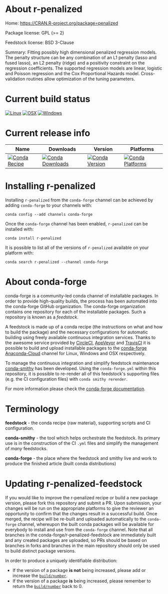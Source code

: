 About r-penalized
=================

Home: https://CRAN.R-project.org/package=penalized

Package license: GPL (>= 2)

Feedstock license: BSD 3-Clause

Summary: Fitting possibly high dimensional penalized regression models. The penalty structure can be any combination of an L1 penalty (lasso and fused lasso), an L2 penalty (ridge) and a positivity constraint on the regression coefficients. The supported regression models are linear, logistic and Poisson regression and the Cox Proportional Hazards model. Cross-validation routines allow optimization of the tuning parameters.



Current build status
====================

[![Linux](https://img.shields.io/circleci/project/github/conda-forge/r-penalized-feedstock/master.svg?label=Linux)](https://circleci.com/gh/conda-forge/r-penalized-feedstock)
[![OSX](https://img.shields.io/travis/conda-forge/r-penalized-feedstock/master.svg?label=macOS)](https://travis-ci.org/conda-forge/r-penalized-feedstock)
[![Windows](https://img.shields.io/appveyor/ci/conda-forge/r-penalized-feedstock/master.svg?label=Windows)](https://ci.appveyor.com/project/conda-forge/r-penalized-feedstock/branch/master)

Current release info
====================

| Name | Downloads | Version | Platforms |
| --- | --- | --- | --- |
| [![Conda Recipe](https://img.shields.io/badge/recipe-r--penalized-green.svg)](https://anaconda.org/conda-forge/r-penalized) | [![Conda Downloads](https://img.shields.io/conda/dn/conda-forge/r-penalized.svg)](https://anaconda.org/conda-forge/r-penalized) | [![Conda Version](https://img.shields.io/conda/vn/conda-forge/r-penalized.svg)](https://anaconda.org/conda-forge/r-penalized) | [![Conda Platforms](https://img.shields.io/conda/pn/conda-forge/r-penalized.svg)](https://anaconda.org/conda-forge/r-penalized) |

Installing r-penalized
======================

Installing `r-penalized` from the `conda-forge` channel can be achieved by adding `conda-forge` to your channels with:

```
conda config --add channels conda-forge
```

Once the `conda-forge` channel has been enabled, `r-penalized` can be installed with:

```
conda install r-penalized
```

It is possible to list all of the versions of `r-penalized` available on your platform with:

```
conda search r-penalized --channel conda-forge
```


About conda-forge
=================

conda-forge is a community-led conda channel of installable packages.
In order to provide high-quality builds, the process has been automated into the
conda-forge GitHub organization. The conda-forge organization contains one repository
for each of the installable packages. Such a repository is known as a *feedstock*.

A feedstock is made up of a conda recipe (the instructions on what and how to build
the package) and the necessary configurations for automatic building using freely
available continuous integration services. Thanks to the awesome service provided by
[CircleCI](https://circleci.com/), [AppVeyor](https://www.appveyor.com/)
and [TravisCI](https://travis-ci.org/) it is possible to build and upload installable
packages to the [conda-forge](https://anaconda.org/conda-forge)
[Anaconda-Cloud](https://anaconda.org/) channel for Linux, Windows and OSX respectively.

To manage the continuous integration and simplify feedstock maintenance
[conda-smithy](https://github.com/conda-forge/conda-smithy) has been developed.
Using the ``conda-forge.yml`` within this repository, it is possible to re-render all of
this feedstock's supporting files (e.g. the CI configuration files) with ``conda smithy rerender``.

For more information please check the [conda-forge documentation](https://conda-forge.org/docs/).

Terminology
===========

**feedstock** - the conda recipe (raw material), supporting scripts and CI configuration.

**conda-smithy** - the tool which helps orchestrate the feedstock.
                   Its primary use is in the construction of the CI ``.yml`` files
                   and simplify the management of *many* feedstocks.

**conda-forge** - the place where the feedstock and smithy live and work to
                  produce the finished article (built conda distributions)


Updating r-penalized-feedstock
==============================

If you would like to improve the r-penalized recipe or build a new
package version, please fork this repository and submit a PR. Upon submission,
your changes will be run on the appropriate platforms to give the reviewer an
opportunity to confirm that the changes result in a successful build. Once
merged, the recipe will be re-built and uploaded automatically to the
`conda-forge` channel, whereupon the built conda packages will be available for
everybody to install and use from the `conda-forge` channel.
Note that all branches in the conda-forge/r-penalized-feedstock are
immediately built and any created packages are uploaded, so PRs should be based
on branches in forks and branches in the main repository should only be used to
build distinct package versions.

In order to produce a uniquely identifiable distribution:
 * If the version of a package **is not** being increased, please add or increase
   the [``build/number``](https://conda.io/docs/user-guide/tasks/build-packages/define-metadata.html#build-number-and-string).
 * If the version of a package **is** being increased, please remember to return
   the [``build/number``](https://conda.io/docs/user-guide/tasks/build-packages/define-metadata.html#build-number-and-string)
   back to 0.
